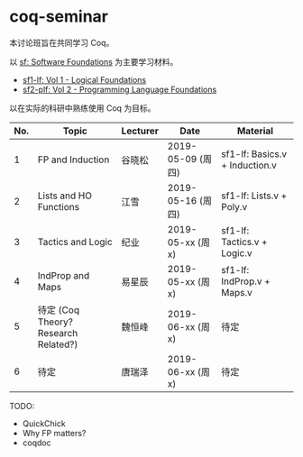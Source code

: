 # coq-seminar

本讨论班旨在共同学习 Coq。

以 [sf: Software Foundations](https://softwarefoundations.cis.upenn.edu/) 为主要学习材料。
- [sf1-lf: Vol 1 - Logical Foundations](https://softwarefoundations.cis.upenn.edu/lf-current/index.html)
- [sf2-plf: Vol 2 - Programming Language Foundations](https://softwarefoundations.cis.upenn.edu/plf-current/index.html)

以在实际的科研中熟练使用 Coq 为目标。

| No. |	Topic | Lecturer | Date | Material |	
| ----| ------| -------- | -----| ---------|
| 1   | FP and Induction | 谷晓松 | 2019-05-09 (周四) | sf1-lf: Basics.v + Induction.v |
| 2   | Lists and HO Functions  | 江雪 | 2019-05-16 (周四) | sf1-lf: Lists.v + Poly.v |
| 3   | Tactics and Logic | 纪业 | 2019-05-xx (周x) | sf1-lf: Tactics.v + Logic.v |
| 4   | IndProp and Maps | 易星辰 | 2019-05-xx (周x) | sf1-lf: IndProp.v + Maps.v |
| 5   | 待定 (Coq Theory? Research Related?) | 魏恒峰 | 2019-06-xx (周x) | 待定 |
| 6   | 待定  | 唐瑞泽 | 2019-06-xx (周x) | 待定 |

TODO:
- QuickChick
- Why FP matters?
- coqdoc
